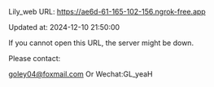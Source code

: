 Lily_web URL: https://ae6d-61-165-102-156.ngrok-free.app

Updated at: 2024-12-10 21:50:00

If you cannot open this URL, the server might be down.

Please contact: 

goley04@foxmail.com Or Wechat:GL_yeaH